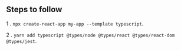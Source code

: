 ## Steps to follow

1 . `npx create-react-app my-app --template typescript`.

2 . `yarn add typescript @types/node @types/react @types/react-dom @types/jest`.

